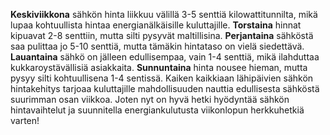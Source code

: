 **Keskiviikkona** sähkön hinta liikkuu välillä 3-5 senttiä kilowattitunnilta, mikä lupaa kohtuullista hintaa energianälkäisille kuluttajille. **Torstaina** hinnat kipuavat 2-8 senttiin, mutta silti pysyvät maltillisina. **Perjantaina** sähköstä saa pulittaa jo 5-10 senttiä, mutta tämäkin hintataso on vielä siedettävä. **Lauantaina** sähkö on jälleen edullisempaa, vain 1-4 senttiä, mikä ilahduttaa kukkaroystävällisiä asiakkaita. **Sunnuntaina** hinta nousee hieman, mutta pysyy silti kohtuullisena 1-4 sentissä. Kaiken kaikkiaan lähipäivien sähkön hintakehitys tarjoaa kuluttajille mahdollisuuden nauttia edullisesta sähköstä suurimman osan viikkoa. Joten nyt on hyvä hetki hyödyntää sähkön hintavaihtelut ja suunnitella energiankulutusta viikonlopun herkkuhetkiä varten!